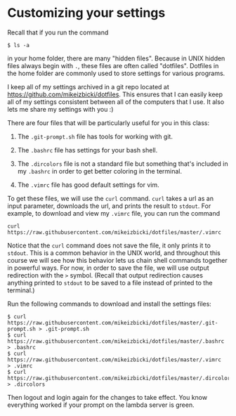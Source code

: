 # Customizing your settings

Recall that if you run the command
```
$ ls -a
```
in your home folder, there are many "hidden files".
Because in UNIX hidden files always begin with `.`,
these files are often called "dotfiles".
Dotfiles in the home folder are commonly used to store settings for various programs.

I keep all of my settings archived in a git repo located at <https://github.com/mikeizbicki/dotfiles>.
This ensures that I can easily keep all of my settings consistent between all of the computers that I use.
It also lets me share my settings with you :)

There are four files that will be particularly useful for you in this class:

1. The `.git-prompt.sh` file has tools for working with git.

1. The `.bashrc` file has settings for your bash shell.

1. The `.dircolors` file is not a standard file but something that's included in my `.bashrc` in order to get better coloring in the terminal.

1. The `.vimrc` file has good default settings for vim.

To get these files, we will use the `curl` command.
`curl` takes a url as an input parameter, downloads the url, and prints the result to `stdout`.
For example, to download and view my `.vimrc` file, you can run the command
```
curl https://raw.githubusercontent.com/mikeizbicki/dotfiles/master/.vimrc
```

Notice that the `curl` command does not save the file, it only prints it to `stdout`.
This is a common behavior in the UNIX world,
and throughout this course we will see how this behavior lets us chain shell commands together in powerful ways.
For now, in order to save the file,
we will use output redirection with the `>` symbol.
(Recall that output redirection causes anything printed to `stdout` to be saved to a file instead of printed to the terminal.)

Run the following commands to download and install the settings files:
```
$ curl https://raw.githubusercontent.com/mikeizbicki/dotfiles/master/.git-prompt.sh > .git-prompt.sh
$ curl https://raw.githubusercontent.com/mikeizbicki/dotfiles/master/.bashrc        > .bashrc
$ curl https://raw.githubusercontent.com/mikeizbicki/dotfiles/master/.vimrc         > .vimrc
$ curl https://raw.githubusercontent.com/mikeizbicki/dotfiles/master/.dircolors     > .dircolors
```
Then logout and login again for the changes to take effect.
You know everything worked if your prompt on the lambda server is green.
